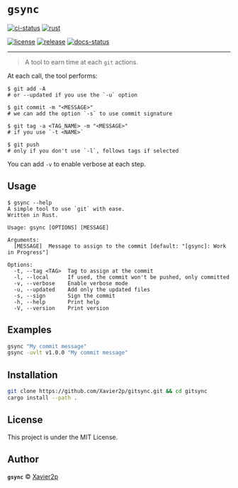 # `gsync`

[![ci-status](https://img.shields.io/github/actions/workflow/status/xavier2p/gitsync/ci.yml?label=Continuous%20Integration&logo=githubactions&style=for-the-badge)](https://github.com/Xavier2p/gitsync/actions)
[![rust](https://img.shields.io/github/languages/top/xavier2p/gitsync?color=orange&logo=rust&style=for-the-badge)](https://rust-lang.org)

[![license](https://img.shields.io/github/license/xavier2p/gitsync?logo=github&style=for-the-badge&color=yellow)](https://github.com/Xavier2p/gitsync/blob/main/LICENSE)
[![release](https://img.shields.io/github/v/release/xavier2p/gitsync?label=latest%20release&logo=github&style=for-the-badge)](https://github.com/Xavier2p/gitsync/releases)
[![docs-status](https://img.shields.io/website?down_color=critical&down_message=DOWN&label=Documentation&logo=github&style=for-the-badge&up_color=success&up_message=UP&url=https%3A%2F%2Fxavier2p.github.io%2Fgitsync)](https://xavier2p.github.io/gitsync)

---

> A tool to earn time at each `git` actions.

At each call, the tool performs:

```console
$ git add -A 
# or --updated if you use the `-u` option

$ git commit -m "<MESSAGE>"
# we can add the option `-s` to use commit signature

$ git tag -a <TAG_NAME> -m "<MESSAGE>"
# if you use `-t <NAME>`

$ git push
# only if you don't use `-l`, follows tags if selected
```

You can add `-v` to enable verbose at each step.

## Usage

```console
$ gsync --help
A simple tool to use `git` with ease.
Written in Rust.

Usage: gsync [OPTIONS] [MESSAGE]

Arguments:
  [MESSAGE]  Message to assign to the commit [default: "[gsync]: Work in Progress"]

Options:
  -t, --tag <TAG>  Tag to assign at the commit
  -l, --local      If used, the commit won't be pushed, only committed
  -v, --verbose    Enable verbose mode
  -u, --updated    Add only the updated files
  -s, --sign       Sign the commit
  -h, --help       Print help
  -V, --version    Print version
```

## Examples

```bash
gsync "My commit message"
gsync -uvlt v1.0.0 "My commit message"
```

## Installation

```bash
git clone https://github.com/Xavier2p/gitsync.git && cd gitsync
cargo install --path .
```

## License

This project is under the MIT License.

## Author

**`gsync`** © [Xavier2p](https://github.com/Xavier2p)
